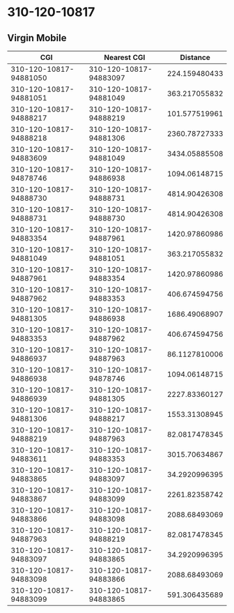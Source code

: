 # 310-120-10817
## Virgin Mobile


| CGI | Nearest CGI | Distance |
|-----|-------------|----------|
| 310-120-10817-94881050 | 310-120-10817-94883097 | 224.159480433 |
| 310-120-10817-94881051 | 310-120-10817-94881049 | 363.217055832 |
| 310-120-10817-94888217 | 310-120-10817-94888219 | 101.577519961 |
| 310-120-10817-94888218 | 310-120-10817-94881306 | 2360.78727333 |
| 310-120-10817-94883609 | 310-120-10817-94881049 | 3434.05885508 |
| 310-120-10817-94878746 | 310-120-10817-94886938 | 1094.06148715 |
| 310-120-10817-94888730 | 310-120-10817-94888731 | 4814.90426308 |
| 310-120-10817-94888731 | 310-120-10817-94888730 | 4814.90426308 |
| 310-120-10817-94883354 | 310-120-10817-94887961 | 1420.97860986 |
| 310-120-10817-94881049 | 310-120-10817-94881051 | 363.217055832 |
| 310-120-10817-94887961 | 310-120-10817-94883354 | 1420.97860986 |
| 310-120-10817-94887962 | 310-120-10817-94883353 | 406.674594756 |
| 310-120-10817-94881305 | 310-120-10817-94886938 | 1686.49068907 |
| 310-120-10817-94883353 | 310-120-10817-94887962 | 406.674594756 |
| 310-120-10817-94886937 | 310-120-10817-94887963 | 86.1127810006 |
| 310-120-10817-94886938 | 310-120-10817-94878746 | 1094.06148715 |
| 310-120-10817-94886939 | 310-120-10817-94881305 | 2227.83360127 |
| 310-120-10817-94881306 | 310-120-10817-94888217 | 1553.31308945 |
| 310-120-10817-94888219 | 310-120-10817-94887963 | 82.0817478345 |
| 310-120-10817-94883611 | 310-120-10817-94883353 | 3015.70634867 |
| 310-120-10817-94883865 | 310-120-10817-94883097 | 34.2920996395 |
| 310-120-10817-94883867 | 310-120-10817-94883099 | 2261.82358742 |
| 310-120-10817-94883866 | 310-120-10817-94883098 | 2088.68493069 |
| 310-120-10817-94887963 | 310-120-10817-94888219 | 82.0817478345 |
| 310-120-10817-94883097 | 310-120-10817-94883865 | 34.2920996395 |
| 310-120-10817-94883098 | 310-120-10817-94883866 | 2088.68493069 |
| 310-120-10817-94883099 | 310-120-10817-94883865 | 591.306435689 |
